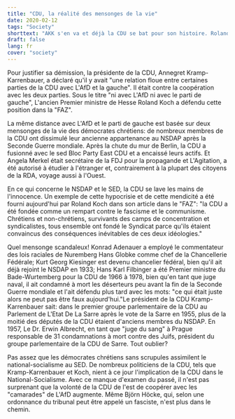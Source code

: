 ```yaml
---
title: "CDU, la réalité des mensonges de la vie"
date: 2020-02-12
tags: "Society"
shorttext: "AKK s'en va et déjà la CDU se bat pour son histoire. Roland Koch est perdu dans l'histoire moderne du 21e siècle."
draft: false
lang: fr
cover: "society"
---
```


Pour justifier sa démission, la présidente de la CDU, Annegret Kramp-Karrenbauer, a déclaré qu'il y avait "une relation floue entre certaines parties de la CDU avec L'AfD et la gauche". Il était contre la coopération avec les deux parties. Sous le titre "ni avec L'AfD ni avec le parti de gauche", L'ancien Premier ministre de Hesse Roland Koch a défendu cette position dans la "FAZ".

La même distance avec L'AfD et le parti de gauche est basée sur deux mensonges de la vie des démocrates chrétiens: de nombreux membres de la CDU ont dissimulé leur ancienne appartenance au NSDAP après la Seconde Guerre mondiale. Après la chute du mur de Berlin, la CDU a fusionné avec le sed Bloc Party East CDU et a encaissé leurs actifs. Et Angela Merkel était secrétaire de la FDJ pour la propagande et L'Agitation, a été autorisé à étudier à l'étranger et, contrairement à la plupart des citoyens de la RDA, voyage aussi à l'Ouest.

En ce qui concerne le NSDAP et le SED, la CDU se lave les mains de l'innocence. Un exemple de cette hypocrisie et de cette mendicité a été fourni aujourd'hui par Roland Koch dans son article dans le "FAZ": "la CDU a été fondée comme un rempart contre le fascisme et le communisme. Chrétiens et non-chrétiens, survivants des camps de concentration et syndicalistes, tous ensemble ont fondé le Syndicat parce qu'ils étaient convaincus des conséquences inévitables de ces deux idéologies."

Quel mensonge scandaleux! Konrad Adenauer a employé le commentateur des lois raciales de Nuremberg Hans Globke comme chef de la Chancellerie Fédérale; Kurt Georg Kiesinger est devenu chancelier fédéral, bien qu'il ait déjà rejoint le NSDAP en 1933; Hans Karl Filbinger a été Premier ministre du Bade-Wurtemberg pour la CDU de 1966 à 1978, bien qu'en tant que juge naval, il ait condamné à mort les déserteurs peu avant la fin de la Seconde Guerre mondiale et l'ait défendu plus tard avec les mots: "ce qui était juste alors ne peut pas être faux aujourd'hui."Le président de la CDU Kramp-Karrenbauer sait: dans le premier groupe parlementaire de la CDU au Parlement de L'Etat De La Sarre après le vote de la Sarre en 1955, plus de la moitié des députés de la CDU étaient d'anciens membres du NSDAP. En 1957, Le Dr. Erwin Albrecht, en tant que "juge du sang" à Prague responsable de 31 condamnations à mort contre des Juifs, président du groupe parlementaire de la CDU de Sarre. Tout oublier?

Pas assez que les démocrates chrétiens sans scrupules assimilent le national-socialisme au SED. De nombreux politiciens de la CDU, tels que Kramp-Karrenbauer et Koch, nient à ce jour l'implication de la CDU dans le National-Socialisme. Avec ce manque d'examen du passé, il n'est pas surprenant que la volonté de la CDU de l'est de coopérer avec les "camarades" de L'AfD augmente. Même Björn Höcke, qui, selon une ordonnance du tribunal peut être appelé un fasciste, n'est plus dans le chemin.
